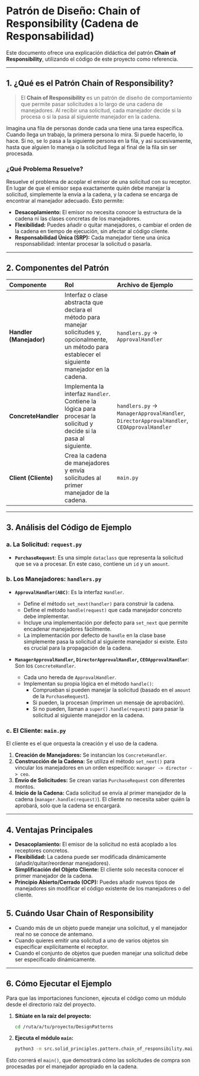 # Patrón de Diseño: Chain of Responsibility (Cadena de Responsabilidad)

Este documento ofrece una explicación didáctica del patrón **Chain of Responsibility**, utilizando el código de este proyecto como referencia.

---

## 1. ¿Qué es el Patrón Chain of Responsibility?

> El **Chain of Responsibility** es un patrón de diseño de comportamiento que permite pasar solicitudes a lo largo de una cadena de manejadores. Al recibir una solicitud, cada manejador decide si la procesa o si la pasa al siguiente manejador en la cadena.

Imagina una fila de personas donde cada una tiene una tarea específica. Cuando llega un trabajo, la primera persona lo mira. Si puede hacerlo, lo hace. Si no, se lo pasa a la siguiente persona en la fila, y así sucesivamente, hasta que alguien lo maneja o la solicitud llega al final de la fila sin ser procesada.

### ¿Qué Problema Resuelve?

Resuelve el problema de acoplar el emisor de una solicitud con su receptor. En lugar de que el emisor sepa exactamente quién debe manejar la solicitud, simplemente la envía a la cadena, y la cadena se encarga de encontrar al manejador adecuado. Esto permite:

- **Desacoplamiento:** El emisor no necesita conocer la estructura de la cadena ni las clases concretas de los manejadores.
- **Flexibilidad:** Puedes añadir o quitar manejadores, o cambiar el orden de la cadena en tiempo de ejecución, sin afectar al código cliente.
- **Responsabilidad Única (SRP):** Cada manejador tiene una única responsabilidad: intentar procesar la solicitud o pasarla.

---

## 2. Componentes del Patrón

| Componente | Rol | Archivo de Ejemplo |
| :--- | :--- | :--- |
| **Handler (Manejador)** | Interfaz o clase abstracta que declara el método para manejar solicitudes y, opcionalmente, un método para establecer el siguiente manejador en la cadena. | `handlers.py` -> `ApprovalHandler` |
| **ConcreteHandler** | Implementa la interfaz `Handler`. Contiene la lógica para procesar la solicitud y decide si la pasa al siguiente. | `handlers.py` -> `ManagerApprovalHandler`, `DirectorApprovalHandler`, `CEOApprovalHandler` |
| **Client (Cliente)** | Crea la cadena de manejadores y envía solicitudes al primer manejador de la cadena. | `main.py` |

---

## 3. Análisis del Código de Ejemplo

### a. La Solicitud: `request.py`

- **`PurchaseRequest`**: Es una simple `dataclass` que representa la solicitud que se va a procesar. En este caso, contiene un `id` y un `amount`.

### b. Los Manejadores: `handlers.py`

- **`ApprovalHandler(ABC)`**: Es la interfaz `Handler`.
    - Define el método `set_next(handler)` para construir la cadena.
    - Define el método `handle(request)` que cada manejador concreto debe implementar.
    - Incluye una implementación por defecto para `set_next` que permite encadenar manejadores fácilmente.
    - La implementación por defecto de `handle` en la clase base simplemente pasa la solicitud al siguiente manejador si existe. Esto es crucial para la propagación de la cadena.

- **`ManagerApprovalHandler`, `DirectorApprovalHandler`, `CEOApprovalHandler`**: Son los `ConcreteHandler`.
    - Cada uno hereda de `ApprovalHandler`.
    - Implementan su propia lógica en el método `handle()`:
        - Comprueban si pueden manejar la solicitud (basado en el `amount` de la `PurchaseRequest`).
        - Si pueden, la procesan (imprimen un mensaje de aprobación).
        - Si no pueden, llaman a `super().handle(request)` para pasar la solicitud al siguiente manejador en la cadena.

### c. El Cliente: `main.py`

El cliente es el que orquesta la creación y el uso de la cadena.

1.  **Creación de Manejadores:** Se instancian los `ConcreteHandler`.
2.  **Construcción de la Cadena:** Se utiliza el método `set_next()` para vincular los manejadores en un orden específico: `manager -> director -> ceo`.
3.  **Envío de Solicitudes:** Se crean varias `PurchaseRequest` con diferentes montos.
4.  **Inicio de la Cadena:** Cada solicitud se envía al primer manejador de la cadena (`manager.handle(request)`). El cliente no necesita saber quién la aprobará, solo que la cadena se encargará.

---

## 4. Ventajas Principales

- **Desacoplamiento:** El emisor de la solicitud no está acoplado a los receptores concretos.
- **Flexibilidad:** La cadena puede ser modificada dinámicamente (añadir/quitar/reordenar manejadores).
- **Simplificación del Objeto Cliente:** El cliente solo necesita conocer el primer manejador de la cadena.
- **Principio Abierto/Cerrado (OCP):** Puedes añadir nuevos tipos de manejadores sin modificar el código existente de los manejadores o del cliente.

## 5. Cuándo Usar Chain of Responsibility

- Cuando más de un objeto puede manejar una solicitud, y el manejador real no se conoce de antemano.
- Cuando quieres emitir una solicitud a uno de varios objetos sin especificar explícitamente el receptor.
- Cuando el conjunto de objetos que pueden manejar una solicitud debe ser especificado dinámicamente.

---

## 6. Cómo Ejecutar el Ejemplo

Para que las importaciones funcionen, ejecuta el código como un módulo desde el directorio raíz del proyecto.

1.  **Sitúate en la raíz del proyecto:**
    ```bash
    cd /ruta/a/tu/proyecto/DesignPatterns
    ```

2.  **Ejecuta el módulo `main`:**
    ```bash
    python3 -m src.solid_principles.pattern.chain_of_responsibility.main
    ```

Esto correrá el `main()`, que demostrará cómo las solicitudes de compra son procesadas por el manejador apropiado en la cadena.